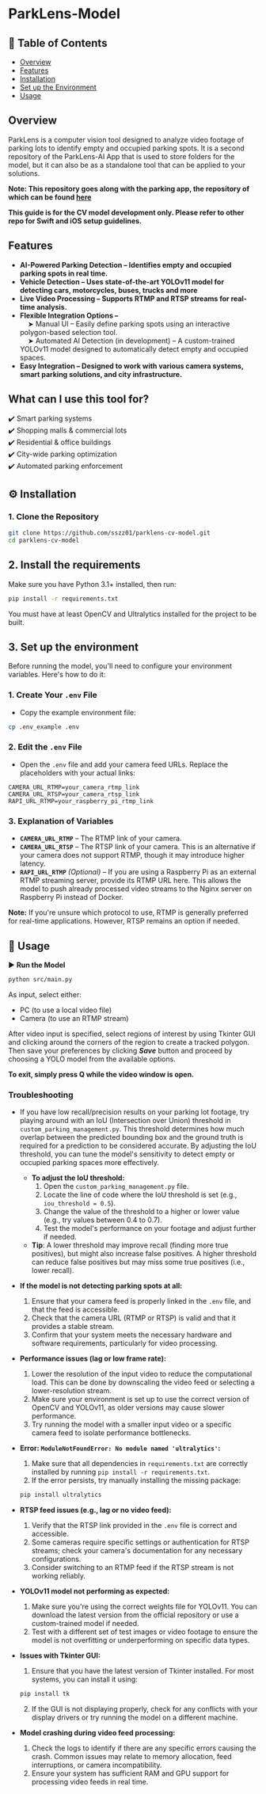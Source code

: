 # ParkLens-Model

## 📌 Table of Contents
- [Overview](#overview)
- [Features](#features)
- [Installation](#-installation)
- [Set up the Environment](#set-up-the-environment)
- [Usage](#-usage)


## Overview
ParkLens is a computer vision tool designed to analyze video footage of parking lots to identify empty and occupied parking spots. It is a second repository of the ParkLens-AI App that is used to store folders for the model, but it can also be as a standalone tool that can be applied to your solutions.
<br>

**Note: This repository goes along with the parking app, the repository of which can be found [here](https://github.com/sszz01/ParkLens-AI)**

**This guide is for the CV model development only. Please refer to other repo for Swift and iOS setup guidelines.**


## Features
- **AI-Powered Parking Detection – Identifies empty and occupied parking spots in real time.** <br>
- **Vehicle Detection – Uses state-of-the-art YOLOv11 model for detecting cars, motorcycles, buses, trucks and more**<br>
- **Live Video Processing – Supports RTMP and RTSP streams for real-time analysis.** <br>
- **Flexible Integration Options –** <br>
    ➤ Manual UI – Easily define parking spots using an interactive polygon-based selection tool. <br>
    ➤ Automated AI Detection (in development) – A custom-trained YOLOv11 model designed to automatically detect empty and occupied spaces.
- **Easy Integration – Designed to work with various camera systems, smart parking solutions, and city infrastructure.**

## What can I use this tool for?
✔️ Smart parking systems <br>
✔️ Shopping malls & commercial lots <br>
✔️ Residential & office buildings <br>
✔️ City-wide parking optimization <br>
✔️ Automated parking enforcement


## ⚙️ Installation  

### 1. Clone the Repository  
```bash
git clone https://github.com/sszz01/parklens-cv-model.git
cd parklens-cv-model
```

## 2. Install the requirements
Make sure you have Python 3.1+ installed, then run:
```bash
pip install -r requirements.txt
```
You must have at least OpenCV and Ultralytics installed for the project to be built.<br>


## 3. Set up the environment 
Before running the model, you'll need to configure your environment variables. Here's how to do it:  

### **1. Create Your `.env` File**  
- Copy the example environment file:  

```bash
cp .env_example .env
```

### **2. Edit the `.env` File**  
- Open the `.env` file and add your camera feed URLs. Replace the placeholders with your actual links:  

```env
CAMERA_URL_RTMP=your_camera_rtmp_link
CAMERA_URL_RTSP=your_camera_rtsp_link
RAPI_URL_RTMP=your_raspberry_pi_rtmp_link
```

### **3. Explanation of Variables**  
- **`CAMERA_URL_RTMP`** – The RTMP link of your camera. 
- **`CAMERA_URL_RTSP`** – The RTSP link of your camera. This is an alternative if your camera does not support RTMP, though it may introduce higher latency.  
- **`RAPI_URL_RTMP`** *(Optional)* – If you are using a Raspberry Pi as an external RTMP streaming server, provide its RTMP URL here. This allows the model to push already processed video streams to the Nginx server on Raspberry Pi instead of Docker.


**Note:** If you're unsure which protocol to use, RTMP is generally preferred for real-time applications. However, RTSP remains an option if needed.  

## 🚀 Usage
▶️ **Run the Model**
```bash
python src/main.py
```

As input, select either:
- PC (to use a local video file)
- Camera (to use an RTMP stream)

After video input is specified, select regions of interest by using Tkinter GUI and clicking around the corners of the region to create a tracked polygon.
Then save your preferences by clicking <strong><i>Save</i></strong> button and proceed by choosing a YOLO model from the available options.

**To exit, simply press Q while the video window is open.**

### **Troubleshooting**
- If you have low recall/precision results on your parking lot footage, try playing around with an IoU (Intersection over Union) threshold in `custom_parking_management.py`. This threshold determines how much overlap between the predicted bounding box and the ground truth is required for a prediction to be considered accurate. By adjusting the IoU threshold, you can tune the model's sensitivity to detect empty or occupied parking spaces more effectively.  
    - **To adjust the IoU threshold:**
      1. Open the `custom_parking_management.py` file.
      2. Locate the line of code where the IoU threshold is set (e.g., `iou_threshold = 0.5`).
      3. Change the value of the threshold to a higher or lower value (e.g., try values between 0.4 to 0.7).
      4. Test the model's performance on your footage and adjust further if needed.
    - **Tip**: A lower threshold may improve recall (finding more true positives), but might also increase false positives. A higher threshold can reduce false positives but may miss some true positives (i.e., lower recall).
  
- **If the model is not detecting parking spots at all:**
    1. Ensure that your camera feed is properly linked in the `.env` file, and that the feed is accessible.
    2. Check that the camera URL (RTMP or RTSP) is valid and that it provides a stable stream.
    3. Confirm that your system meets the necessary hardware and software requirements, particularly for video processing.

- **Performance issues (lag or low frame rate):**
    1. Lower the resolution of the input video to reduce the computational load. This can be done by downscaling the video feed or selecting a lower-resolution stream.
    2. Make sure your environment is set up to use the correct version of OpenCV and YOLOv11, as older versions may cause slower performance.
    3. Try running the model with a smaller input video or a specific camera feed to isolate performance bottlenecks.

- **Error: `ModuleNotFoundError: No module named 'ultralytics'`:**
    1. Make sure that all dependencies in `requirements.txt` are correctly installed by running `pip install -r requirements.txt`.
    2. If the error persists, try manually installing the missing package:
    ```bash
    pip install ultralytics
    ```

- **RTSP feed issues (e.g., lag or no video feed):**
    1. Verify that the RTSP link provided in the `.env` file is correct and accessible.
    2. Some cameras require specific settings or authentication for RTSP streams; check your camera's documentation for any necessary configurations.
    3. Consider switching to an RTMP feed if the RTSP stream is not working reliably.

- **YOLOv11 model not performing as expected:**
    1. Make sure you're using the correct weights file for YOLOv11. You can download the latest version from the official repository or use a custom-trained model if needed.
    2. Test with a different set of test images or video footage to ensure the model is not overfitting or underperforming on specific data types.

- **Issues with Tkinter GUI:**
    1. Ensure that you have the latest version of Tkinter installed. For most systems, you can install it using:
    ```bash
    pip install tk
    ```
    2. If the GUI is not displaying properly, check for any conflicts with your display drivers or try running the model on a different machine.

- **Model crashing during video feed processing:**
    1. Check the logs to identify if there are any specific errors causing the crash. Common issues may relate to memory allocation, feed interruptions, or camera incompatibility.
    2. Ensure your system has sufficient RAM and GPU support for processing video feeds in real time.


